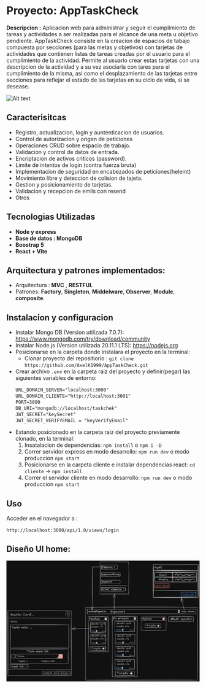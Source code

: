 # Proyecto: AppTaskCheck

**Descripcion :**
Aplicacion web para administrar y seguir el cumplimiento de tareas y actividades a ser realizadas para el alcance de una meta u objetivo pendiente. AppTaskCheck consiste en la creacion de espacios de tabajo compuesta por secciones (para las metas y objetivos) con tarjetas de actividades que contienen listas de tareas creadas por el usuario para el cumplimiento de la actividad. Permite al usuario crear estas tarjetas con una descripcion de la actividad y a su vez asociarla con tares para el cumplimiento de la misma, asi como el desplazamiento de las tarjetas entre secciones para reflejar el estado de las tarjetas en su ciclo de vida, si se desease.  

![Alt text](/esquema%20y%20diseño/UI_Home.png)

## Caracterisitcas 

- Registro, actualizacion, login y auntenticacion de usuarios.
- Control de autorizacion y origen de peticiones
- Operaciones CRUD sobre espacio de trabajo.
- Validacion y control de datos de entrada.
- Encriptacion de activos criticos (password).
- Limite de intentos de login (contra fuerza bruta)
- Implementacion de seguridad en encabezados de peticiones(helemt)
- Movimiento libre y deteccion de colision de tajeta.
- Gestion y posicionamiento de tarjetas.
- Validacion y recepcion de emils con resend
- Otros

## Tecnologias Utilizadas
- **Node y express**
- **Base de datos : MongoDB** 
- **Boostrap 5**
- **React + Vite**

## Arquitectura y patrones implementados: 
- Arquitectura : **MVC** ,  **RESTFUL**
- Patrones: **Factory**, **Singleton**, **Middelware**, **Observer**, **Module**, **composite**. 


## Instalacion y configuracion
- Instalar Mongo DB (Version utilizada 7.0.7): https://www.mongodb.com/try/download/community
- Instalar Node.js (Version utilizada 20.11.1 LTS): https://nodejs.org
- Posicionarse en la carpeta donde instalara el proyecto en la terminal: 
    -  Clonar proyecto del repositiorio : `git clone https://github.com/AxelK1999/AppTaskCheck.git`
- Crear archivo `.env` en la carpeta raiz del proyecto y definir(pegar) las siguientes variables de entorno:
    ~~~
   URL_DOMAIN_SERVER="localhost:3000"
   URL_DOMAIN_CLIENTE="http://localhost:3001"
   PORT=3000
   DB_URI="mongodb://localhost/taskchek"
   JWT_SECRET="keySecret"
   JWT_SECRET_VERIFYEMAIL = "keyVerifyEmail"
    ~~~ 
- Estando posicionado en la carpeta raiz del proyecto previamente clonado, en la terminal:
    1. Insatalacion de dependencias: `npm install` o ` npm i -D `
    2. Correr servidor express en modo desarrollo: `npm run dev` o modo produccion `npm start`
    3. Posicionarse en la carpeta cliente e instalar dependencias react: `cd cliente` -> `npm install` 
    4. Correr el servidor cliente en modo desarrollo: `npm run dev` o modo produccion `npm start`

## Uso 
Acceder en el navegador a : 
~~~
http://localhost:3000/api/1.0/views/login
~~~ 

## Diseño UI home: 

![Alt text](/esquema%20y%20diseño/Diseño_IU_Home.png)
